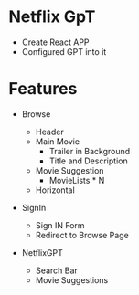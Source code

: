# Netflix GpT
- Create React APP
- Configured GPT into it

# Features
- Browse
    - Header
    - Main Movie
        - Trailer in Background
        - Title and Description
    - Movie Suggestion
        - MovieLists * N
    - Horizontal

- SignIn
    - Sign IN Form
    - Redirect to Browse Page
- NetflixGPT
    - Search Bar
    - Movie Suggestions

